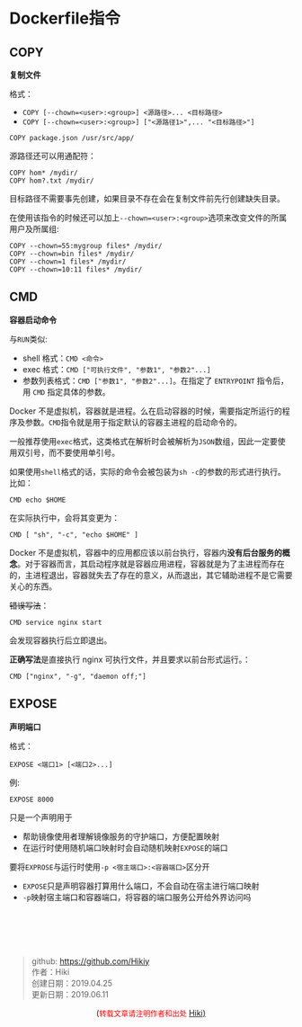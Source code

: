 # Dockerfile指令
## COPY
**复制文件**

格式：
- `COPY [--chown=<user>:<group>] <源路径>... <目标路径>`
- `COPY [--chown=<user>:<group>] ["<源路径1>",... "<目标路径>"]`
```
COPY package.json /usr/src/app/
```
源路径还可以用通配符：
```
COPY hom* /mydir/
COPY hom?.txt /mydir/
```
目标路径不需要事先创建，如果目录不存在会在复制文件前先行创建缺失目录。

在使用该指令的时候还可以加上```--chown=<user>:<group>```选项来改变文件的所属用户及所属组:
```
COPY --chown=55:mygroup files* /mydir/
COPY --chown=bin files* /mydir/
COPY --chown=1 files* /mydir/
COPY --chown=10:11 files* /mydir/
```
## CMD 
**容器启动命令**

与`RUN`类似:
- shell 格式：`CMD <命令>`
- exec 格式：`CMD ["可执行文件", "参数1", "参数2"...]`
- 参数列表格式：`CMD ["参数1", "参数2"...]`。在指定了 `ENTRYPOINT` 指令后，用 `CMD` 指定具体的参数。

Docker 不是虚拟机，容器就是进程。么在启动容器的时候，需要指定所运行的程序及参数。`CMD`指令就是用于指定默认的容器主进程的启动命令的。

一般推荐使用`exec`格式，这类格式在解析时会被解析为`JSON`数组，因此一定要使用双引号，而不要使用单引号。

如果使用`shell`格式的话，实际的命令会被包装为`sh -c`的参数的形式进行执行。比如：
```
CMD echo $HOME
```
在实际执行中，会将其变更为：
```
CMD [ "sh", "-c", "echo $HOME" ]
```

Docker 不是虚拟机，容器中的应用都应该以前台执行，容器内**没有后台服务的概念**。对于容器而言，其启动程序就是容器应用进程，容器就是为了主进程而存在的，主进程退出，容器就失去了存在的意义，从而退出，其它辅助进程不是它需要关心的东西。  

~~错误写法~~：
```
CMD service nginx start
```
会发现容器执行后立即退出。

**正确写法**是直接执行 nginx 可执行文件，并且要求以前台形式运行。：
```
CMD ["nginx", "-g", "daemon off;"]
```
## EXPOSE
**声明端口**

格式：
```
EXPOSE <端口1> [<端口2>...]
```
例:
```
EXPOSE 8000
```
只是一个声明用于
- 帮助镜像使用者理解镜像服务的守护端口，方便配置映射
- 在运行时使用随机端口映射时会自动随机映射`EXPOSE`的端口

要将`EXPROSE`与运行时使用`-p <宿主端口>:<容器端口>`区分开
- `EXPOSE`只是声明容器打算用什么端口，不会自动在宿主进行端口映射
- `-p`映射宿主端口和容器端口，将容器的端口服务公开给外界访问吗

<br /><br /><br /><br />
> github: https://github.com/Hikiy  
> 作者：Hiki  
> 创建日期：2019.04.25  
> 更新日期：2019.06.11

<center>(<font color=red size=2>转载文章请注明作者和出处 </font><a href="https://github.com/Hikiy">Hiki)</a></center>  